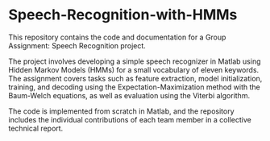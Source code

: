 # Speech-Recognition-with-HMMs

This repository contains the code and documentation for a Group Assignment: Speech Recognition project. 

The project involves developing a simple speech recognizer in Matlab using Hidden Markov Models (HMMs) for a small vocabulary of eleven keywords. The assignment covers tasks such as feature extraction, model initialization, training, and decoding using the Expectation-Maximization method with the Baum-Welch equations, as well as evaluation using the Viterbi algorithm. 

The code is implemented from scratch in Matlab, and the repository includes the individual contributions of each team member in a collective technical report.
